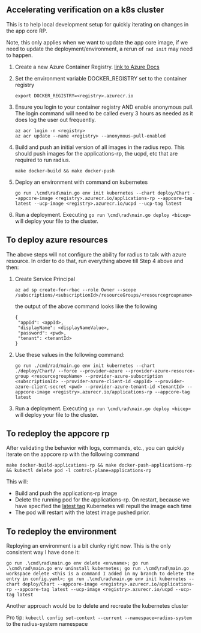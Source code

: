 ## Accelerating verification on a k8s cluster

This is to help local development setup for quickly iterating on changes in the app core RP. 

Note, this only applies when we want to update the app core image, if we need to update the deployment/environment, a rerun of `rad init` may need to happen.

1. Create a new Azure Container Registry. [link to Azure Docs](https://docs.microsoft.com/en-us/azure/container-registry/container-registry-get-started-portal?tabs=azure-cli)

1. Set the environment variable DOCKER_REGISTRY set to the container registry
    ```
    export DOCKER_REGISTRY=<registry>.azurecr.io
    ```
1. Ensure you login to your container registry AND enable anonymous pull. The login command will need to be called every 3 hours as needed as it does log the user out frequently.
    ```
    az acr login -n <registry>
    az acr update --name <registry> --anonymous-pull-enabled
    ```
1. Build and push an initial version of all images in the radius repo. This should push images for the applications-rp, the ucpd, etc that are required to run radius.
    ```
    make docker-build && make docker-push
    ```
1. Deploy an environment with command on kubernetes
    ```
    go run .\cmd\rad\main.go env init kubernetes --chart deploy/Chart --appcore-image <registry>.azurecr.io/applications-rp --appcore-tag latest --ucp-image <registry>.azurecr.io/ucpd --ucp-tag latest
    ```
1. Run a deployment. Executing `go run \cmd\rad\main.go deploy <bicep>` will deploy your file to the cluster.

## To deploy azure resources
The above steps will not configure the ability for radius to talk with azure resource. In order to do that, run everything above till Step 4 above and then:

1. Create Service Principal
    ```
    az ad sp create-for-rbac --role Owner --scope /subscriptions/<subscriptionId>/resourceGroups/<resourcegroupname>
    ```
    the output of the above command looks like the following
    ```
    {
     "appId": <appId>,
     "displayName": <displayNameValue>,
     "password": <pwd>,
     "tenant": <tenantId>
    }
    ```
1. Use these values in the following command:
    ```
    go run ./cmd/rad/main.go env init kubernetes --chart ./deploy/Chart/ --force --provider-azure --provider-azure-resource-group <resourcegroupName> --provider-azure-subscription <subscriptionId> --provider-azure-client-id <appId> --provider-azure-client-secret <pwd> --provider-azure-tenant-id <tenantId> --appcore-image <registry>.azurecr.io/applications-rp --appcore-tag latest
    ```
1. Run a deployment. Executing `go run \cmd\rad\main.go deploy <bicep>` will deploy your file to the cluster.

## To redeploy the appcore rp
  
After validating the behavior with logs, commands, etc., you can quickly iterate on the appcore rp with the following command
```
make docker-build-applications-rp && make docker-push-applications-rp && kubectl delete pod -l control-plane=applications-rp
```

This will:
- Build and push the applications-rp image
- Delete the running pod for the applications-rp. On restart, because we have specified the [latest tag](https://kubernetes.io/docs/concepts/containers/images/#updating-images) Kubernetes will repull the image each time
- The pod will restart with the latest image pushed prior.

## To redeploy the environment

Reploying an environment is a bit clunky right now. This is the only consistent way I have done it:
  
```
go run .\cmd\rad\main.go env delete <envname>; go run .\cmd\rad\main.go env uninstall kubernetes; go run .\cmd\rad\main.go workspace delete <this is a command I added in my branch to delete the entry in config.yaml>; go run .\cmd\rad\main.go env init kubernetes --chart deploy/Chart --appcore-image <registry>.azurecr.io/applications-rp --appcore-tag latest --ucp-image <registry>.azurecr.io/ucpd --ucp-tag latest
```
Another approach would be to delete and recreate the kubernetes cluster

Pro tip: `kubectl config set-context --current --namespace=radius-system` to the radius-system namespace

